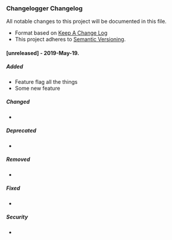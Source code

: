 ### Changelogger Changelog

All notable changes to this project will be documented in this file.

* Format based on [Keep A Change Log](https://keepachangelog.com/en/1.0.0/)
* This project adheres to [Semantic Versioning](http://semver.org/).

#### [unreleased] - 2019-May-19.
##### Added
- Feature flag all the things
- Some new feature

##### Changed
-

##### Deprecated
-

##### Removed
-

##### Fixed
-

##### Security
-


